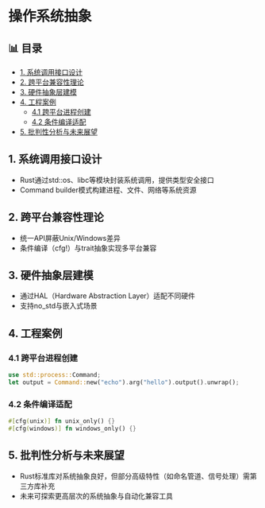 ﻿# 操作系统抽象


## 📊 目录

- [1. 系统调用接口设计](#1-系统调用接口设计)
- [2. 跨平台兼容性理论](#2-跨平台兼容性理论)
- [3. 硬件抽象层建模](#3-硬件抽象层建模)
- [4. 工程案例](#4-工程案例)
  - [4.1 跨平台进程创建](#41-跨平台进程创建)
  - [4.2 条件编译适配](#42-条件编译适配)
- [5. 批判性分析与未来展望](#5-批判性分析与未来展望)


## 1. 系统调用接口设计

- Rust通过std::os、libc等模块封装系统调用，提供类型安全接口
- Command builder模式构建进程、文件、网络等系统资源

## 2. 跨平台兼容性理论

- 统一API屏蔽Unix/Windows差异
- 条件编译（cfg!）与trait抽象实现多平台兼容

## 3. 硬件抽象层建模

- 通过HAL（Hardware Abstraction Layer）适配不同硬件
- 支持no_std与嵌入式场景

## 4. 工程案例

### 4.1 跨平台进程创建

```rust
use std::process::Command;
let output = Command::new("echo").arg("hello").output().unwrap();
```

### 4.2 条件编译适配

```rust
#[cfg(unix)] fn unix_only() {}
#[cfg(windows)] fn windows_only() {}
```

## 5. 批判性分析与未来展望

- Rust标准库对系统抽象良好，但部分高级特性（如命名管道、信号处理）需第三方库补充
- 未来可探索更高层次的系统抽象与自动化兼容工具
